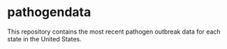 # pathogendata
This repository contains the most recent pathogen outbreak data for each state in the United States.
